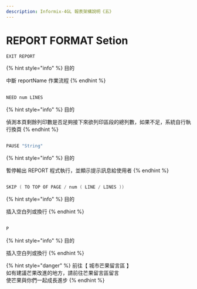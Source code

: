 ```yaml
---
description: Informix-4GL 報表架構說明《五》
---
```


# REPORT FORMAT Setion

```objectivec
EXIT REPORT
```

{% hint style="info" %}
目的

中斷 reportName 作業流程
{% endhint %}

## 

```objectivec
NEED num LINES
```

{% hint style="info" %}
目的

偵測本頁剩餘列印數是否足夠接下來欲列印區段的總列數，如果不足，系統自行執行換頁
{% endhint %}

## 

```objectivec
PAUSE "String"
```

{% hint style="info" %}
目的

暫停輸出 REPORT 程式執行，並顯示提示訊息給使用者
{% endhint %}

## 

```objectivec
SKIP ( TO TOP OF PAGE / num ( LINE / LINES ))
```

{% hint style="info" %}
目的

插入空白列或換行
{% endhint %}

## 

```objectivec
P
```

{% hint style="info" %}
目的

插入空白列或換行
{% endhint %}

{% hint style="danger" %}
前往【 城市芒果留言區 】  
如有建議芒果改進的地方，請前往芒果留言區留言  
使芒果與你們一起成長進步
{% endhint %}

